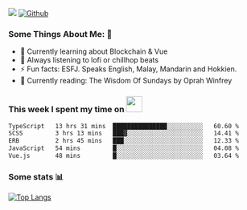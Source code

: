 ![](https://visitor-badge.laobi.icu/badge?page_id=seanho96.seanho96)
[![Github](https://img.shields.io/github/followers/seanho96?label=Follow&style=social)](https://github.com/seanho96)

### Some Things About Me: 👋
- 🌱 Currently learning about Blockchain & Vue
- :musical_note: Always listening to lofi or chillhop beats
- :zap: Fun facts: ESFJ. Speaks English, Malay, Mandarin and Hokkien.
- :book: Currently reading: The Wisdom Of Sundays by Oprah Winfrey

### This week I spent my time on <img src="https://media.giphy.com/media/SvQzkTQb3ZwKcj1QTO/giphy.gif" width="32">

<!--START_SECTION:waka-->

```txt
TypeScript   13 hrs 31 mins  ███████████████░░░░░░░░░░   60.60 %
SCSS         3 hrs 13 mins   ███▓░░░░░░░░░░░░░░░░░░░░░   14.41 %
ERB          2 hrs 45 mins   ███░░░░░░░░░░░░░░░░░░░░░░   12.33 %
JavaScript   54 mins         █░░░░░░░░░░░░░░░░░░░░░░░░   04.08 %
Vue.js       48 mins         █░░░░░░░░░░░░░░░░░░░░░░░░   03.64 %
```

<!--END_SECTION:waka-->

### Some stats 📊

[![Top Langs](https://github-readme-stats.vercel.app/api/top-langs/?username=seanho96&layout=compact&theme=graywhite)](https://github.com/anuraghazra/github-readme-stats)
<br/>
<!-- ![GitHub stats](https://github-readme-stats.vercel.app/api?username=seanho96&show_icons=true&theme=graywhite)-->

